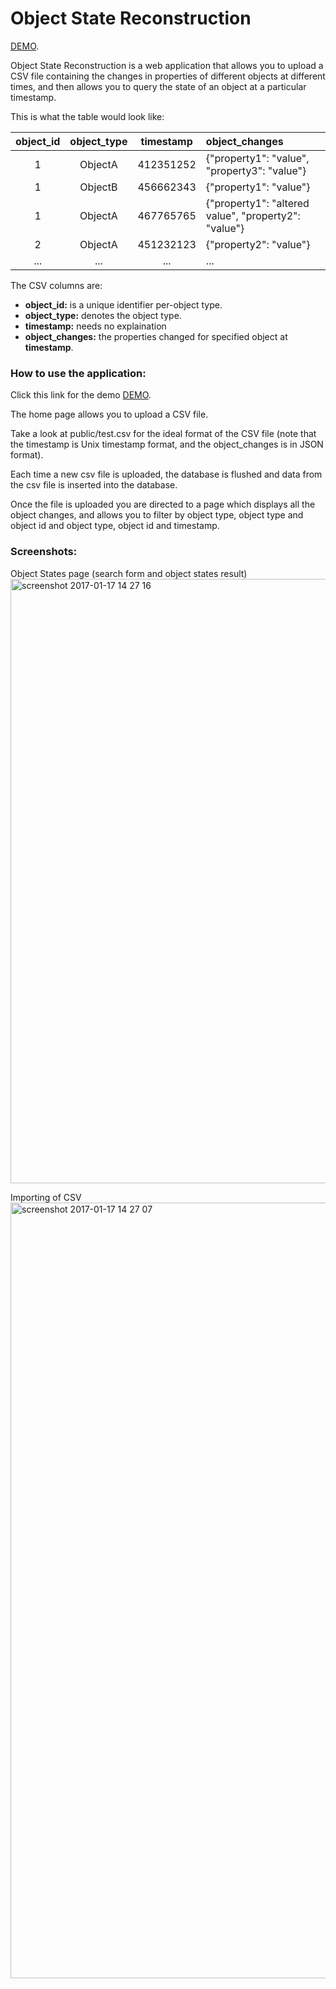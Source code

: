 # Object State Reconstruction

[DEMO](https://objects-state-reconstruction.herokuapp.com).

Object State Reconstruction is a web application that allows you to upload
a CSV file containing the changes in properties of different objects at
different times, and then allows you to query the state of an object at
a particular timestamp.

This is what the table would look like:

object_id | object_type | timestamp | object_changes
:-------: | :---------: | :--------: | :------------
 1        |  ObjectA    |  412351252 | {"property1": "value", "property3": "value"}
 1        |  ObjectB    |  456662343 | {"property1": "value"}
 1        |  ObjectA    |  467765765 | {"property1": "altered value", "property2": "value"}
 2        |  ObjectA    |  451232123 | {"property2": "value"}
...       |  ...        |  ...       | ...

The CSV columns are:

 - **object_id:** is a unique identifier per-object type.
 - **object_type:** denotes the object type.
 - **timestamp:** needs no explaination
 - **object_changes:** the properties changed for specified object at **timestamp**.

### How to use the application:
Click this link for the demo [DEMO](https://objects-state-reconstruction.herokuapp.com).

The home page allows you to upload a CSV file.

Take a look at public/test.csv for the ideal format of the CSV file (note that the timestamp is Unix timestamp format, and the object_changes is in JSON format).

Each time a new csv file is uploaded, the database is flushed and data from the csv file is inserted into the database.

Once the file is uploaded you are directed to a page which displays all the object changes, and allows you to filter by object type, object type and object id and object type, object id and timestamp.

### Screenshots:

Object States page (search form and object states result) <img width="967" alt="screenshot 2017-01-17 14 27 16" src="https://cloud.githubusercontent.com/assets/2100728/22010128/44175cd4-dcc2-11e6-9ddc-1aee5a671b95.png">

Importing of CSV <img width="1241" alt="screenshot 2017-01-17 14 27 07" src="https://cloud.githubusercontent.com/assets/2100728/22010143/69d4e414-dcc2-11e6-9593-f71733f06e93.png">

